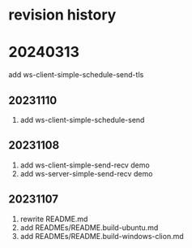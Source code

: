 # revision history  
# 20240313  
add ws-client-simple-schedule-send-tls  

## 20231110  
1. add ws-client-simple-schedule-send  

## 20231108  
1. add ws-client-simple-send-recv demo  
2. add ws-server-simple-send-recv demo  

## 20231107  
1. rewrite README.md  
2. add READMEs/README.build-ubuntu.md  
3. add READMEs/README.build-windows-clion.md  
